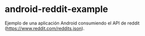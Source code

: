 # android-reddit-example
Ejemplo de una aplicación Android consumiendo el API de reddit (https://www.reddit.com/reddits.json).
